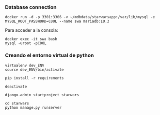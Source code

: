 
### Database connection
```
docker run -d -p 3301:3306 -v ~/mdbdata/starwarsapp:/var/lib/mysql -e MYSQL_ROOT_PASSWORD=C00L --name swa mariadb:10.3
```
Para acceder a la consola:
```
docker exec -it swa bash
mysql -uroot -pC00L
```


### Creando el entorno virtual de python
```
virtualenv dev_ENV
source dev_ENV/bin/activate

pip install -r requirements

deactivate

```

```
django-admin startproject starwars

cd starwars
python manage.py runserver
```
